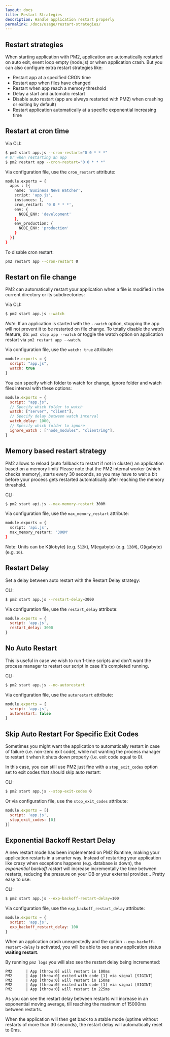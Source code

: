 ```yaml
---
layout: docs
title: Restart Strategies
description: Handle application restart properly
permalink: /docs/usage/restart-strategies/
---
```


## Restart strategies

When starting application with PM2, application are automatically restarted on auto exit, event loop empty (node.js) or when application crash.
But you can also configure extra restart strategies like:

- Restart app at a specified CRON time
- Restart app when files have changed
- Restart when app reach a memory threshold
- Delay a start and automatic restart
- Disable auto restart (app are always restarted with PM2) when crashing or exiting by default)
- Restart application automatically at a specific exponential increasing time

## Restart at cron time

Via CLI:

```bash
$ pm2 start app.js --cron-restart="0 0 * * *"
# Or when restarting an app
$ pm2 restart app --cron-restart="0 0 * * *"
```

Via configuration file, use the `cron_restart` attribute:

```bash
module.exports = {
  apps : [{
    name: 'Business News Watcher',
    script: 'app.js',
    instances: 1,
    cron_restart: '0 0 * * *',
    env: {
      NODE_ENV: 'development'
    },
    env_production: {
      NODE_ENV: 'production'
    }
  }]
}
```

To disable cron restart:

```bash
pm2 restart app --cron-restart 0
```

## Restart on file change

PM2 can automatically restart your application when a file is modified in the current directory or its subdirectories:

Via CLI:

```bash
$ pm2 start app.js --watch
```

*Note*: If an application is started with the `--watch` option, stopping the app will not prevent it to be restarted on file change.
To totally disable the watch feature, do: `pm2 stop app --watch` or toggle the watch option on application restart via `pm2 restart app --watch`.

Via configuration file, use the `watch: true` attribute:

```javascript
module.exports = {
  script: "app.js",
  watch: true
}
```

You can specify which folder to watch for change, ignore folder and watch files interval with these options:

```javascript
module.exports = {
  script: "app.js",
  // Specify which folder to watch
  watch: ["server", "client"],
  // Specify delay between watch interval
  watch_delay: 1000,
  // Specify which folder to ignore 
  ignore_watch : ["node_modules", "client/img"],
}
```

## Memory based restart strategy

PM2 allows to reload (auto fallback to restart if not in cluster) an application based on a memory limit/ Please note that the PM2 internal worker (which checks memory), starts every 30 seconds, so you may have to wait a bit before your process gets restarted automatically after reaching the memory threshold.

CLI:

```bash
$ pm2 start api.js --max-memory-restart 300M
```

Via configuration file, use the `max_memory_restart` attribute:

```bash
module.exports = {
  script: 'api.js',
  max_memory_restart: '300M'
}
```

Note: Units can be K(ilobyte) (e.g. `512K`), M(egabyte) (e.g. `128M`), G(igabyte) (e.g. `1G`).

## Restart Delay

Set a delay between auto restart with the Restart Delay strategy:

CLI:

```bash
$ pm2 start app.js --restart-delay=3000
```

Via configuration file, use the `restart_delay` attribute:

```javascript
module.exports = {
  script: 'app.js',
  restart_delay: 3000
}
```

## No Auto Restart

This is useful in case we wish to run 1-time scripts and don't want the process manager to restart our script in case it's completed running.

CLI:

```bash
$ pm2 start app.js --no-autorestart
```

Via configuration file, use the `autorestart` attribute:

```javascript
module.exports = {
  script: 'app.js',
  autorestart: false
}
```

## Skip Auto Restart For Specific Exit Codes

Sometimes you might want the application to automatically restart in case of failure (i.e. non-zero exit code),
while not wanting the process manager to restart it when it shuts down properly (i.e. exit code equal to 0).

In this case, you can still use PM2 just fine with a `stop_exit_codes` option set to exit codes that should skip auto restart:

CLI:

```bash
$ pm2 start app.js --stop-exit-codes 0
```

Or via configuration file, use the `stop_exit_codes` attribute:

```javascript
module.exports = [{
  script: 'app.js',
  stop_exit_codes: [0]
}]
```

## Exponential Backoff Restart Delay

A new restart mode has been implemented on PM2 Runtime, making your application restarts in a smarter way. Instead of restarting your application like crazy when exceptions happens (e.g. database is down), the *exponential backoff restart* will increase incrementally the time between restarts, reducing the pressure on your DB or your external provider... Pretty easy to use:

CLI:

```bash
$ pm2 start app.js --exp-backoff-restart-delay=100
```

Via configuration file, use the `exp_backoff_restart_delay` attribute:

```javascript
module.exports = {
  script: 'app.js',
  exp_backoff_restart_delay: 100
}
```

When an application crash unexpectedly and the option `--exp-backoff-restart-delay` is activated, you will be able to see a new application status **waiting restart**.

By running `pm2 logs` you will also see the restart delay being incremented:
```
PM2      | App [throw:0] will restart in 100ms
PM2      | App [throw:0] exited with code [1] via signal [SIGINT]
PM2      | App [throw:0] will restart in 150ms
PM2      | App [throw:0] exited with code [1] via signal [SIGINT]
PM2      | App [throw:0] will restart in 225ms
```

As you can see the restart delay between restarts will increase in an exponential moving average, till reaching the maximum of 15000ms between restarts.

When the application will then get back to a stable mode (uptime without restarts of more than 30 seconds), the restart delay will automatically reset to 0ms.
